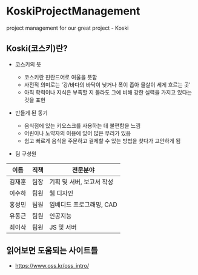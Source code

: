 # KoskiProjectManagement
project management for our great project - Koski

## Koski(코스키)란?
- 코스키의 뜻
  - 코스키란 핀란드어로 여울을 뜻함
  - 사전적 의미로는 '강/바다의 바닥이 낮거나 폭이 좁아 물살이 세게 흐르는 곳' 
  - 아직 학력이나 지식은 부족할 지 몰라도 그에 비해 강한 실력을 가지고 있다는 것을 표현
  
- 만들게 된 동기
  - 음식점에 있는 키오스크를 사용하는 데 불편함을 느낌
  - 어린이나 노약자의 이용에 있어 많은 무리가 있음
  - 쉽고 빠르게 음식을 주문하고 결제할 수 있는 방법을 찾다가 고안하게 됨
  
- 팀 구성원

| 이름 | 직책 | 전문분야 |
|------|-----|------|
| 김재훈 | 팀장 | 기획 및 서버, 보고서 작성 |
| 이수하 | 팀원 | 웹 디자인 |
| 홍성민 | 팀원 | 임베디드 프로그래밍, CAD |
| 유동근 | 팀원 | 인공지능 |
| 최이삭 | 팀원 | JS 및 서버 |

## 읽어보면 도움되는 사이트들
- https://www.oss.kr/oss_intro/
